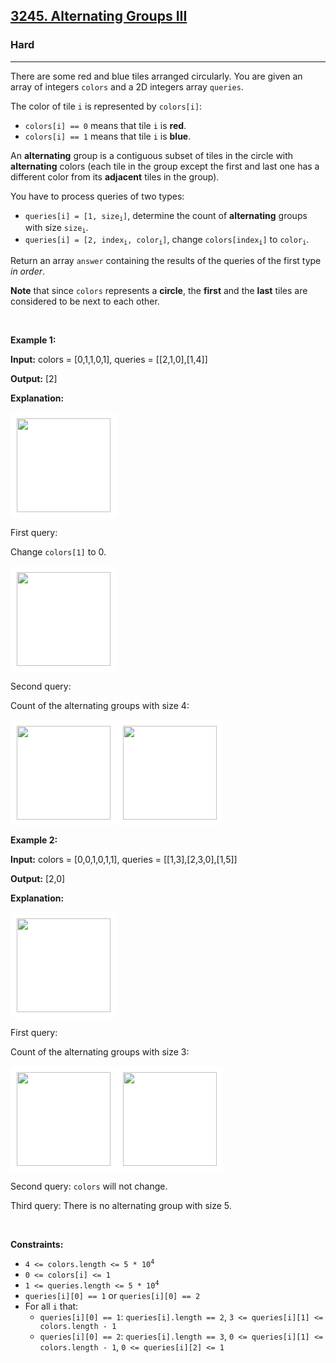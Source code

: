 <h2><a href="https://leetcode.com/problems/alternating-groups-iii">3245. Alternating Groups III</a></h2><h3>Hard</h3><hr><p>There are some red and blue tiles arranged circularly. You are given an array of integers <code>colors</code> and a 2D integers array <code>queries</code>.</p>

<p>The color of tile <code>i</code> is represented by <code>colors[i]</code>:</p>

<ul>
	<li><code>colors[i] == 0</code> means that tile <code>i</code> is <strong>red</strong>.</li>
	<li><code>colors[i] == 1</code> means that tile <code>i</code> is <strong>blue</strong>.</li>
</ul>

<p>An <strong>alternating</strong> group is a contiguous subset of tiles in the circle with <strong>alternating</strong> colors (each tile in the group except the first and last one has a different color from its <b>adjacent</b> tiles in the group).</p>

<p>You have to process queries of two types:</p>

<ul>
	<li><code>queries[i] = [1, size<sub>i</sub>]</code>, determine the count of <strong>alternating</strong> groups with size <code>size<sub>i</sub></code>.</li>
	<li><code>queries[i] = [2, index<sub>i</sub>, color<sub>i</sub>]</code>, change <code>colors[index<sub>i</sub>]</code> to <code>color<font face="monospace"><sub>i</sub></font></code>.</li>
</ul>

<p>Return an array <code>answer</code> containing the results of the queries of the first type <em>in order</em>.</p>

<p><strong>Note</strong> that since <code>colors</code> represents a <strong>circle</strong>, the <strong>first</strong> and the <strong>last</strong> tiles are considered to be next to each other.</p>

<p>&nbsp;</p>
<p><strong class="example">Example 1:</strong></p>

<div class="example-block">
<p><strong>Input:</strong> <span class="example-io">colors = [0,1,1,0,1], queries = [[2,1,0],[1,4]]</span></p>

<p><strong>Output:</strong> <span class="example-io">[2]</span></p>

<p><strong>Explanation:</strong></p>

<p><strong class="example"><img alt="" data-darkreader-inline-bgcolor="" data-darkreader-inline-bgimage="" src="https://assets.leetcode.com/uploads/2024/06/03/screenshot-from-2024-06-03-20-14-44.png" style="width: 150px; height: 150px; padding: 10px; background: rgb(255, 255, 255); border-radius: 0.5rem; --darkreader-inline-bgimage: initial; --darkreader-inline-bgcolor: #181a1b;" /></strong></p>

<p>First query:</p>

<p>Change <code>colors[1]</code> to 0.</p>

<p><img alt="" data-darkreader-inline-bgcolor="" data-darkreader-inline-bgimage="" src="https://assets.leetcode.com/uploads/2024/06/03/screenshot-from-2024-06-03-20-20-25.png" style="width: 150px; height: 150px; padding: 10px; background: rgb(255, 255, 255); border-radius: 0.5rem; --darkreader-inline-bgimage: initial; --darkreader-inline-bgcolor: #181a1b;" /></p>

<p>Second query:</p>

<p>Count of the alternating groups with size 4:</p>

<p><img alt="" data-darkreader-inline-bgcolor="" data-darkreader-inline-bgimage="" src="https://assets.leetcode.com/uploads/2024/06/03/screenshot-from-2024-06-03-20-25-02-2.png" style="width: 150px; height: 150px; padding: 10px; background: rgb(255, 255, 255); border-radius: 0.5rem; --darkreader-inline-bgimage: initial; --darkreader-inline-bgcolor: #181a1b;" /><img alt="" data-darkreader-inline-bgcolor="" data-darkreader-inline-bgimage="" src="https://assets.leetcode.com/uploads/2024/06/03/screenshot-from-2024-06-03-20-24-12.png" style="width: 150px; height: 150px; padding: 10px; background: rgb(255, 255, 255); border-radius: 0.5rem; --darkreader-inline-bgimage: initial; --darkreader-inline-bgcolor: #181a1b;" /></p>
</div>

<p><strong class="example">Example 2:</strong></p>

<div class="example-block">
<p><strong>Input:</strong> <span class="example-io">colors = [0,0,1,0,1,1], queries = [[1,3],[2,3,0],[1,5]]</span></p>

<p><strong>Output:</strong> <span class="example-io">[2,0]</span></p>

<p><strong>Explanation:</strong></p>

<p><img alt="" data-darkreader-inline-bgcolor="" data-darkreader-inline-bgimage="" src="https://assets.leetcode.com/uploads/2024/06/03/screenshot-from-2024-06-03-20-35-50.png" style="width: 150px; height: 150px; padding: 10px; background: rgb(255, 255, 255); border-radius: 0.5rem; --darkreader-inline-bgimage: initial; --darkreader-inline-bgcolor: #181a1b;" /></p>

<p>First query:</p>

<p>Count of the alternating groups with size 3:</p>

<p><img alt="" data-darkreader-inline-bgcolor="" data-darkreader-inline-bgimage="" src="https://assets.leetcode.com/uploads/2024/06/03/screenshot-from-2024-06-03-20-37-13.png" style="width: 150px; height: 150px; padding: 10px; background: rgb(255, 255, 255); border-radius: 0.5rem; --darkreader-inline-bgimage: initial; --darkreader-inline-bgcolor: #181a1b;" /><img alt="" data-darkreader-inline-bgcolor="" data-darkreader-inline-bgimage="" src="https://assets.leetcode.com/uploads/2024/06/03/screenshot-from-2024-06-03-20-36-40.png" style="width: 150px; height: 150px; padding: 10px; background: rgb(255, 255, 255); border-radius: 0.5rem; --darkreader-inline-bgimage: initial; --darkreader-inline-bgcolor: #181a1b;" /></p>

<p>Second query: <code>colors</code> will not change.</p>

<p>Third query: There is no alternating group with size 5.</p>
</div>

<p>&nbsp;</p>
<p><strong>Constraints:</strong></p>

<ul>
	<li><code>4 &lt;= colors.length &lt;= 5 * 10<sup>4</sup></code></li>
	<li><code>0 &lt;= colors[i] &lt;= 1</code></li>
	<li><code>1 &lt;= queries.length &lt;= 5 * 10<sup>4</sup></code></li>
	<li><code>queries[i][0] == 1</code> or <code>queries[i][0] == 2</code></li>
	<li>For all <code>i</code> that:
	<ul>
		<li><code>queries[i][0] == 1</code>: <code>queries[i].length == 2</code>, <code>3 &lt;= queries[i][1] &lt;= colors.length - 1</code></li>
		<li><code>queries[i][0] == 2</code>: <code>queries[i].length == 3</code>, <code>0 &lt;= queries[i][1] &lt;= colors.length - 1</code>, <code>0 &lt;= queries[i][2] &lt;= 1</code></li>
	</ul>
	</li>
</ul>
